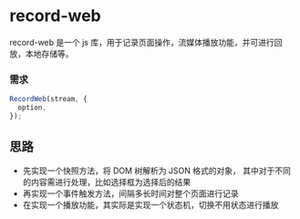 # record-web

record-web 是一个 js 库，用于记录页面操作，流媒体播放功能，并可进行回放，本地存储等。

### 需求

```js
RecordWeb(stream, {
  option,
});
```


## 思路

- 先实现一个快照方法，将 DOM 树解析为 JSON 格式的对象， 其中对于不同的内容需进行处理，比如选择框为选择后的结果
- 再实现一个事件触发方法，间隔多长时间对整个页面进行记录
- 在实现一个播放功能，其实际是实现一个状态机，切换不用状态进行播放
